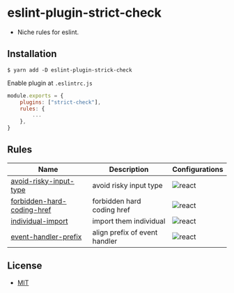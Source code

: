 # eslint-plugin-strict-check
- Niche rules for eslint.

## Installation

```shell
$ yarn add -D eslint-plugin-strick-check
```

Enable plugin at `.eslintrc.js`

```js
module.exports = {
    plugins: ["strict-check"],
    rules: {
        ...
    },
}
```

## Rules

| Name                                                                   | Description                   | Configurations                                      |
|------------------------------------------------------------------------|-------------------------------|-----------------------------------------------------|
| [avoid-risky-input-type](docs/rules/avoid-risky-input-type.md)         | avoid risky input type        | ![react](https://img.shields.io/badge/-react-blue)  |
| [forbidden-hard-coding-href](docs/rules/forbidden-hard-coding-href.md) | forbidden hard coding href    | ![react](https://img.shields.io/badge/-react-blue)  |
| [individual-import](docs/rules/individual-import.md)                   | import them individual        | ![react](https://img.shields.io/badge/-react-blue)  |
| [event-handler-prefix](docs/rules/event-handler-prefix.md)             | align prefix of event handler | ![react](https://img.shields.io/badge/-react-blue)  |

## License
- [MIT](LICENSE)
